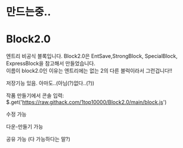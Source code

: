 # 만드는중..
# Block2.0
엔트리 비공식 블록입니다.
Block2.0은 EntSave,StrongBlock, SpecialBlock, ExpressBlock을 참고해서 만들었습니다.<br>
이름이 block2.0인 이유는 엔트리에는 없는 2의 다른 블럭이라서 그런겁니다!!

저장기능 있음. 아마도..(아님(?)없다..(?))

작품 만들기에서 콘솔 입력: $.get('https://raw.githack.com/1top10000/Block2.0/main/block.js')

수정 가능

다운-만들기 가능

공유 가능
(다 가능하다는 말?)